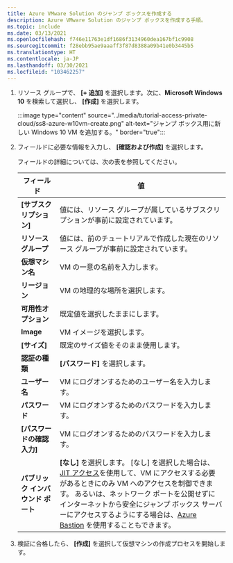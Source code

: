 ```yaml
---
title: Azure VMware Solution のジャンプ ボックスを作成する
description: Azure VMware Solution のジャンプ ボックスを作成する手順。
ms.topic: include
ms.date: 03/13/2021
ms.openlocfilehash: f746e11763e1df1686f3134960dea167bf1c9908
ms.sourcegitcommit: f28ebb95ae9aaaff3f87d8388a09b41e0b3445b5
ms.translationtype: HT
ms.contentlocale: ja-JP
ms.lasthandoff: 03/30/2021
ms.locfileid: "103462257"
---
```

<!-- Used in deploy-azure-vmware-solution.md and tutorial-access-private-cloud.md -->

1. リソース グループで、 **[+ 追加]** を選択します。次に、**Microsoft Windows 10** を検索して選択し、 **[作成]** を選択します。

   :::image type="content" source="../media/tutorial-access-private-cloud/ss8-azure-w10vm-create.png" alt-text="ジャンプ ボックス用に新しい Windows 10 VM を追加する。" border="true":::

1. フィールドに必要な情報を入力し、 **[確認および作成]** を選択します。 

   フィールドの詳細については、次の表を参照してください。

   | フィールド | 値 |
   | --- | --- |
   | **[サブスクリプション]** | 値には、リソース グループが属しているサブスクリプションが事前に設定されています。 |
   | **リソース グループ** | 値には、前のチュートリアルで作成した現在のリソース グループが事前に設定されています。  |
   | **仮想マシン名** | VM の一意の名前を入力します。 |
   | **リージョン** | VM の地理的な場所を選択します。 |
   | **可用性オプション** | 既定値を選択したままにします。 |
   | **Image** | VM イメージを選択します。 |
   | **[サイズ]** | 既定のサイズ値をそのまま使用します。 |
   | **認証の種類**  | **[パスワード]** を選択します。 |
   | **ユーザー名** | VM にログオンするためのユーザー名を入力します。 |
   | **パスワード** | VM にログオンするためのパスワードを入力します。 |
   | **[パスワードの確認入力]** | VM にログオンするためのパスワードを入力します。 |
   | **パブリック インバウンド ポート** | **[なし]** を選択します。 [なし] を選択した場合は、[JIT アクセス](../../security-center/security-center-just-in-time.md#jit-configure)を使用して、VM にアクセスする必要があるときにのみ VM へのアクセスを制御できます。 あるいは、ネットワーク ポートを公開せずにインターネットから安全にジャンプ ボックス サーバーにアクセスするようにする場合は、[Azure Bastion](../../bastion/tutorial-create-host-portal.md) を使用することもできます。  |


1. 検証に合格したら、 **[作成]** を選択して仮想マシンの作成プロセスを開始します。

